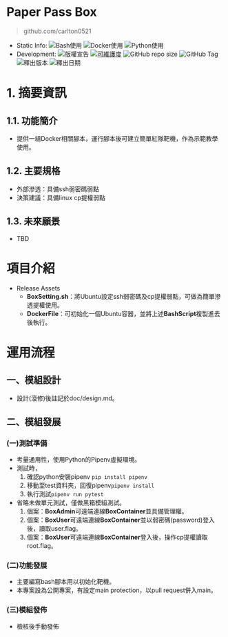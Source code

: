 Paper Pass Box
====
> github.com/carlton0521

* Static Info:
  ![Bash使用](https://img.shields.io/badge/Bash_Script-2A2Ba2)
  ![Docker使用](https://img.shields.io/badge/Docker-2496ED?logo=docker&logoColor=white)
  ![Python使用](https://img.shields.io/badge/Python-14354C.svg?logo=python&logoColor=white)
* Development:
  ![版權宣告](https://img.shields.io/github/license/TwMoonBear-Arsenal/Box_PaperPass)
  [![可維護度](https://api.codeclimate.com/v1/badges/da0c547d8c6236d10e0e/maintainability)](https://codeclimate.com/github/TwMoonBear-Arsenal/Box_PaperPass/maintainability)
  ![GitHub repo size](https://img.shields.io/github/repo-size/TwMoonBear-Arsenal/Box_PaperPass)
  ![GitHub Tag](https://img.shields.io/github/v/tag/TwMoonBear-Arsenal/Box_PaperPass)
  ![釋出版本](https://img.shields.io/github/v/release/TwMoonBear-Arsenal/Box_PaperPass)
  ![釋出日期](https://img.shields.io/github/release-date/TwMoonBear-Arsenal/Box_PaperPass)

# 1. 摘要資訊

## 1.1. 功能簡介

* 提供一組Docker相關腳本，運行腳本後可建立簡單紅隊靶機，作為示範教學使用。

## 1.2. 主要規格

* 外部滲透：具備ssh弱密碼弱點
* 決策建議：具備linux cp提權弱點

## 1.3. 未來願景

* TBD

# 項目介紹

* Release Assets
  - **BoxSetting.sh**：將Ubuntu設定ssh弱密碼及cp提權弱點，可做為簡單滲透提權使用。
  - **DockerFile**：可初始化一個Ubuntu容器，並將上述**BashScript**複製進去後執行。

# 運用流程

## 一、模組設計

* 設計(滾修)後註記於doc/design.md。

## 二、模組發展

### (一)測試準備

* 考量通用性，使用Python的Pipenv虛擬環境。
* 測試時，
  1. 確認python安裝pipenv ```pip install pipenv```
  2. 移動至test資料夾，回復pipenv```pipenv install```
  3. 執行測試```pipenv run pytest```
* 省略未做單元測試，僅做黑箱模組測試。
  1. 個案：**BoxAdmin**可遠端連線**BoxContainer**並具備管理權。
  2. 個案：**BoxUser**可遠端連線**BoxContainer**並以弱密碼(password)登入後，讀取user.flag。
  3. 個案：**BoxUser**可遠端連線**BoxContainer**登入後，操作cp提權讀取root.flag。

### (二)功能發展

* 主要編寫bash腳本用以初始化靶機。
* 本專案設為公開專案，有設定main protection，以pull request併入main。

### (三)模組發佈

* 檢核後手動發佈
